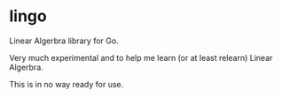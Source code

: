 # lingo

Linear Algerbra library for Go.

Very much experimental and to help me learn (or at least relearn) Linear Algerbra. 

This is in no way ready for use.